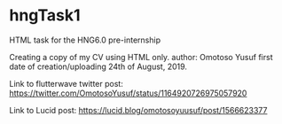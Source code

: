 # hngTask1
HTML task for the HNG6.0 pre-internship 

Creating a copy of my CV using HTML only.
author: Omotoso Yusuf
first date of creation/uploading 24th of August, 2019.

Link to flutterwave twitter post: https://twitter.com/OmotosoYusuf/status/1164920726975057920

Link to Lucid post: https://lucid.blog/omotosoyuusuf/post/1566623377
